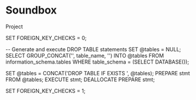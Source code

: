 # Soundbox
Project

SET FOREIGN_KEY_CHECKS = 0;

-- Generate and execute DROP TABLE statements
SET @tables = NULL;
SELECT GROUP_CONCAT('', table_name, '') INTO @tables
FROM information_schema.tables
WHERE table_schema = (SELECT DATABASE());

SET @tables = CONCAT('DROP TABLE IF EXISTS ', @tables);
PREPARE stmt FROM @tables;
EXECUTE stmt;
DEALLOCATE PREPARE stmt;

SET FOREIGN_KEY_CHECKS = 1;
